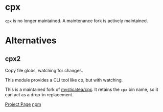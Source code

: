 # cpx

`cpx` is no longer maintained. A maintenance fork is actively maintained.

# Alternatives

## cpx2

Copy file globs, watching for changes.

This module provides a CLI tool like cp, but with watching.

This is a maintained fork of [mysticatea/cpx](https://github.com/mysticatea/cpx). It retains the `cpx` bin name, so it can act as a drop-in replacement.

[Project Page](https://github.com/bcomnes/cpx2)
[npm](https://www.npmjs.com/package/cpx2)
